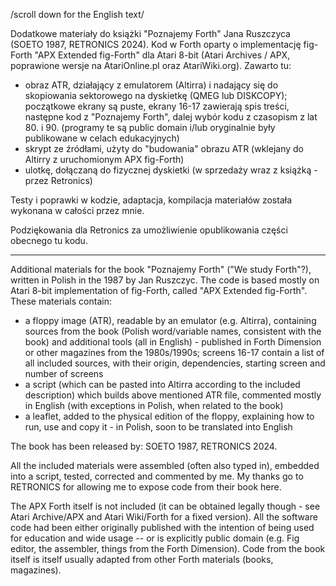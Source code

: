 /scroll down for the English text/

Dodatkowe materiały do książki "Poznajemy Forth" Jana Ruszczyca (SOETO 1987, RETRONICS 2024). Kod w Forth oparty o implementację fig-Forth "APX Extended fig-Forth" dla Atari 8-bit (Atari Archives / APX, poprawione wersje na AtariOnline.pl oraz AtariWiki.org). Zawarto tu:
- obraz ATR, działający z emulatorem (Altirra) i nadający się do skopiowania sektorowego na dyskietkę (QMEG lub DISKCOPY); początkowe ekrany są puste, ekrany 16-17 zawierają spis treści, następne kod z "Poznajemy Forth", dalej wybór kodu z czasopism z lat 80. i 90. (programy te są public domain i/lub oryginalnie były publikowane w celach edukacyjnych)
- skrypt ze źródłami, użyty do "budowania" obrazu ATR (wklejany do Altirry z uruchomionym APX fig-Forth)
- ulotkę, dołączaną do fizycznej dyskietki (w sprzedaży wraz z książką - przez Retronics)

Testy i poprawki w kodzie, adaptacja, kompilacja materiałów została wykonana w całości przez mnie.

Podziękowania dla Retronics za umożliwienie opublikowania części obecnego tu kodu.

-----------------------------------

Additional materials for the book "Poznajemy Forth" ("We study Forth"?), written in Polish in the 1987 by Jan Ruszczyc. The code is based mostly on Atari 8-bit implementation of fig-Forth, called "APX Extended fig-Forth". These materials contain:
- a floppy image (ATR), readable by an emulator (e.g. Altirra), containing sources from the book (Polish word/variable names, consistent with the book) and additional tools (all in English) - published in Forth Dimension or other magazines from the 1980s/1990s; screens 16-17 contain a list of all included sources, with their origin, dependencies, starting screen and number of screens
- a script (which can be pasted into Altirra according to the included description) which builds above mentioned ATR file, commented mostly in English (with exceptions in Polish, when related to the book)
- a leaflet, added to the physical edition of the floppy, explaining how to run, use and copy it - in Polish, soon to be translated into English 

The book has been released by:
SOETO 1987, RETRONICS 2024.

All the included materials were assembled (often also typed in), embedded into a script, tested, corrected and commented by me.  My thanks go to RETRONICS for allowing me to expose code from their book here.

The APX Forth itself is not included (it can be obtained legally though - see Atari Archive/APX and Atari Wiki/Forth for a fixed version). All the software code had been either originally published with the intention of being used for education and wide usage -- or is explicitly public domain (e.g. Fig editor, the assembler, things from the Forth Dimension). Code from the book itself is itself usually adapted from other Forth materials (books, magazines). 
